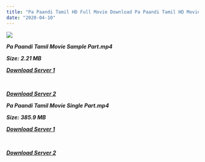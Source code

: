 ```yaml
---
title: "Pa Paandi Tamil HD Full Movie Download Pa Paandi Tamil HD Movie Download"
date: "2020-04-10"
---
```


![](https://images.moviebuff.com/5468f00f-a750-4d8b-8bd0-fcf62705e7e2?w=1000)

**_Pa Paandi Tamil Movie Sample Part.mp4_**

**_Size:_** **_2.21 MB_**

**_[Download Server 1](http://b1.wetransfer.vip/files/Tamil{2fcca7f3eb37873f37db349ec051a8a2ca8665ef95d92bbb099fe2eda7827782}202017{2fcca7f3eb37873f37db349ec051a8a2ca8665ef95d92bbb099fe2eda7827782}20Movies/Pa{2fcca7f3eb37873f37db349ec051a8a2ca8665ef95d92bbb099fe2eda7827782}20Paandi{2fcca7f3eb37873f37db349ec051a8a2ca8665ef95d92bbb099fe2eda7827782}20(2017)/Pa{2fcca7f3eb37873f37db349ec051a8a2ca8665ef95d92bbb099fe2eda7827782}20Paandi{2fcca7f3eb37873f37db349ec051a8a2ca8665ef95d92bbb099fe2eda7827782}20Mp4{2fcca7f3eb37873f37db349ec051a8a2ca8665ef95d92bbb099fe2eda7827782}20HD/Pa{2fcca7f3eb37873f37db349ec051a8a2ca8665ef95d92bbb099fe2eda7827782}20Paandi{2fcca7f3eb37873f37db349ec051a8a2ca8665ef95d92bbb099fe2eda7827782}20HD{2fcca7f3eb37873f37db349ec051a8a2ca8665ef95d92bbb099fe2eda7827782}20Sample.mp4)_**

**_[  
](http://b1.wetransfer.vip/files/Tamil{2fcca7f3eb37873f37db349ec051a8a2ca8665ef95d92bbb099fe2eda7827782}202017{2fcca7f3eb37873f37db349ec051a8a2ca8665ef95d92bbb099fe2eda7827782}20Movies/Pa{2fcca7f3eb37873f37db349ec051a8a2ca8665ef95d92bbb099fe2eda7827782}20Paandi{2fcca7f3eb37873f37db349ec051a8a2ca8665ef95d92bbb099fe2eda7827782}20(2017)/Pa{2fcca7f3eb37873f37db349ec051a8a2ca8665ef95d92bbb099fe2eda7827782}20Paandi{2fcca7f3eb37873f37db349ec051a8a2ca8665ef95d92bbb099fe2eda7827782}20Mp4{2fcca7f3eb37873f37db349ec051a8a2ca8665ef95d92bbb099fe2eda7827782}20HD/Pa{2fcca7f3eb37873f37db349ec051a8a2ca8665ef95d92bbb099fe2eda7827782}20Paandi{2fcca7f3eb37873f37db349ec051a8a2ca8665ef95d92bbb099fe2eda7827782}20HD{2fcca7f3eb37873f37db349ec051a8a2ca8665ef95d92bbb099fe2eda7827782}20Sample.mp4)_**

**_[Download Server 2](http://b1.wetransfer.vip/files/Tamil{2fcca7f3eb37873f37db349ec051a8a2ca8665ef95d92bbb099fe2eda7827782}202017{2fcca7f3eb37873f37db349ec051a8a2ca8665ef95d92bbb099fe2eda7827782}20Movies/Pa{2fcca7f3eb37873f37db349ec051a8a2ca8665ef95d92bbb099fe2eda7827782}20Paandi{2fcca7f3eb37873f37db349ec051a8a2ca8665ef95d92bbb099fe2eda7827782}20(2017)/Pa{2fcca7f3eb37873f37db349ec051a8a2ca8665ef95d92bbb099fe2eda7827782}20Paandi{2fcca7f3eb37873f37db349ec051a8a2ca8665ef95d92bbb099fe2eda7827782}20Mp4{2fcca7f3eb37873f37db349ec051a8a2ca8665ef95d92bbb099fe2eda7827782}20HD/Pa{2fcca7f3eb37873f37db349ec051a8a2ca8665ef95d92bbb099fe2eda7827782}20Paandi{2fcca7f3eb37873f37db349ec051a8a2ca8665ef95d92bbb099fe2eda7827782}20HD{2fcca7f3eb37873f37db349ec051a8a2ca8665ef95d92bbb099fe2eda7827782}20Sample.mp4)_**

**_Pa Paandi Tamil Movie Single Part.mp4_**

**_Size:_** **_385.9 MB_**  

**_[Download Server 1](http://b1.wetransfer.vip/files/Tamil{2fcca7f3eb37873f37db349ec051a8a2ca8665ef95d92bbb099fe2eda7827782}202017{2fcca7f3eb37873f37db349ec051a8a2ca8665ef95d92bbb099fe2eda7827782}20Movies/Pa{2fcca7f3eb37873f37db349ec051a8a2ca8665ef95d92bbb099fe2eda7827782}20Paandi{2fcca7f3eb37873f37db349ec051a8a2ca8665ef95d92bbb099fe2eda7827782}20(2017)/Pa{2fcca7f3eb37873f37db349ec051a8a2ca8665ef95d92bbb099fe2eda7827782}20Paandi{2fcca7f3eb37873f37db349ec051a8a2ca8665ef95d92bbb099fe2eda7827782}20Mp4{2fcca7f3eb37873f37db349ec051a8a2ca8665ef95d92bbb099fe2eda7827782}20HD/Pa{2fcca7f3eb37873f37db349ec051a8a2ca8665ef95d92bbb099fe2eda7827782}20Paandi{2fcca7f3eb37873f37db349ec051a8a2ca8665ef95d92bbb099fe2eda7827782}20HD.mp4)_**

**_[  
](http://b1.wetransfer.vip/files/Tamil{2fcca7f3eb37873f37db349ec051a8a2ca8665ef95d92bbb099fe2eda7827782}202017{2fcca7f3eb37873f37db349ec051a8a2ca8665ef95d92bbb099fe2eda7827782}20Movies/Pa{2fcca7f3eb37873f37db349ec051a8a2ca8665ef95d92bbb099fe2eda7827782}20Paandi{2fcca7f3eb37873f37db349ec051a8a2ca8665ef95d92bbb099fe2eda7827782}20(2017)/Pa{2fcca7f3eb37873f37db349ec051a8a2ca8665ef95d92bbb099fe2eda7827782}20Paandi{2fcca7f3eb37873f37db349ec051a8a2ca8665ef95d92bbb099fe2eda7827782}20Mp4{2fcca7f3eb37873f37db349ec051a8a2ca8665ef95d92bbb099fe2eda7827782}20HD/Pa{2fcca7f3eb37873f37db349ec051a8a2ca8665ef95d92bbb099fe2eda7827782}20Paandi{2fcca7f3eb37873f37db349ec051a8a2ca8665ef95d92bbb099fe2eda7827782}20HD.mp4)_**

**_[Download Server 2](http://b1.wetransfer.vip/files/Tamil{2fcca7f3eb37873f37db349ec051a8a2ca8665ef95d92bbb099fe2eda7827782}202017{2fcca7f3eb37873f37db349ec051a8a2ca8665ef95d92bbb099fe2eda7827782}20Movies/Pa{2fcca7f3eb37873f37db349ec051a8a2ca8665ef95d92bbb099fe2eda7827782}20Paandi{2fcca7f3eb37873f37db349ec051a8a2ca8665ef95d92bbb099fe2eda7827782}20(2017)/Pa{2fcca7f3eb37873f37db349ec051a8a2ca8665ef95d92bbb099fe2eda7827782}20Paandi{2fcca7f3eb37873f37db349ec051a8a2ca8665ef95d92bbb099fe2eda7827782}20Mp4{2fcca7f3eb37873f37db349ec051a8a2ca8665ef95d92bbb099fe2eda7827782}20HD/Pa{2fcca7f3eb37873f37db349ec051a8a2ca8665ef95d92bbb099fe2eda7827782}20Paandi{2fcca7f3eb37873f37db349ec051a8a2ca8665ef95d92bbb099fe2eda7827782}20HD.mp4)_**
